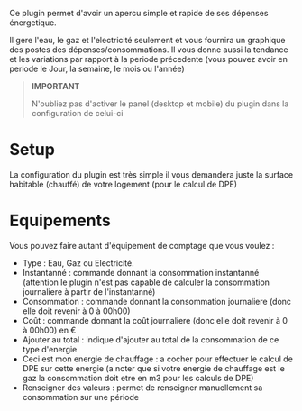 Ce plugin permet d'avoir un apercu simple et rapide de ses dépenses énergetique.

Il gere l'eau, le gaz et l'electricité seulement et vous fournira un graphique des postes des dépenses/consommations.
Il vous donne aussi la tendance et les variations par rapport à la periode précedente (vous pouvez avoir en periode le Jour, la semaine, le mois ou l'année)

> **IMPORTANT**
>
> N'oubliez pas d'activer le panel (desktop et mobile) du plugin dans la configuration de celui-ci


# Setup

La configuration du plugin est très simple il vous demandera juste la surface habitable (chauffé) de votre logement (pour le calcul de DPE)

# Equipements

Vous pouvez faire autant d'équipement de comptage que vous voulez :

* Type :  Eau, Gaz ou Electricité.
* Instantanné : commande donnant la consommation instantanné (attention le plugin n'est pas capable de calculer la consommation journaliere à partir de l'instantanné)
* Consommation : commande donnant la consommation journaliere (donc elle doit revenir à 0 à 00h00)
* Coût : commande donnant la coût journaliere (donc elle doit revenir à 0 à 00h00) en €
* Ajouter au total : indique d'ajouter au total de la consommation de ce type d'energie
* Ceci est mon energie de chauffage : a cocher pour effectuer le calcul de DPE sur cette energie (a noter que si votre energie de chauffage est le gaz la consommation doit etre en m3 pour les calculs de DPE)
* Renseigner des valeurs : permet de renseigner manuellement sa consommation sur une période
